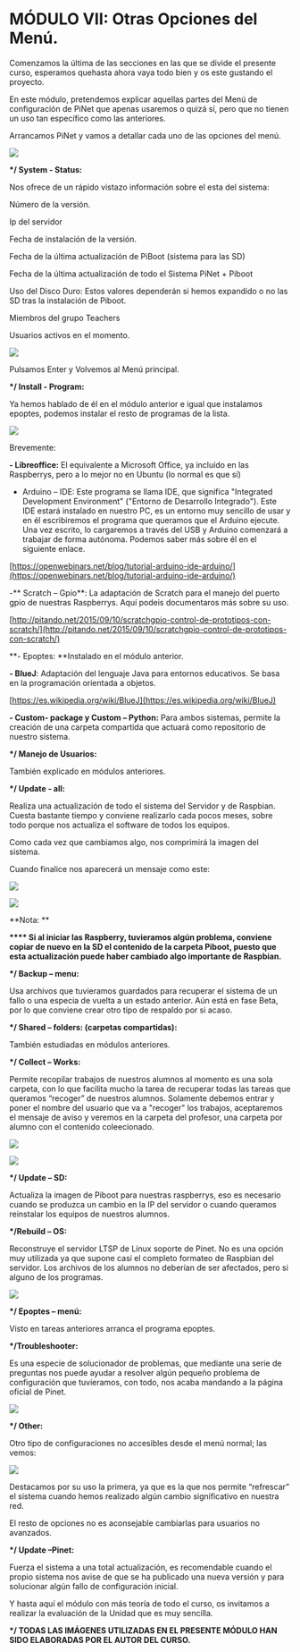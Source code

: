 # MÓDULO VII: Otras Opciones del Menú.

Comenzamos la última de las secciones en las que se divide el presente curso, esperamos quehasta ahora vaya todo bien y os este gustando el proyecto.

En este módulo, pretendemos explicar aquellas partes del Menú de configuración de PiNet que apenas usaremos o quizá sí, pero que no tienen un uso tan específico como las anteriores.

Arrancamos PiNet y vamos a detallar cada uno de las opciones del menú.

![](/assets/sdf.png)

**\*/ System - Status:**

Nos ofrece de un rápido vistazo información sobre el esta del sistema:

Número de la versión.

Ip del servidor

Fecha de instalación de la versión.

Fecha de la última actualización de PiBoot \(sistema para las SD\)

Fecha de la última actualización de todo el Sistema PiNet + Piboot

Uso del Disco Duro: Estos valores dependerán si hemos expandido o no las SD tras la instalación de Piboot.

Miembros del grupo Teachers

Usuarios activos en el momento.

![](/assets/satus.png)

Pulsamos Enter y Volvemos al Menú principal.

**\*/ Install - Program:**

Ya hemos hablado de él en el módulo anterior e igual que instalamos epoptes, podemos instalar el resto de programas de la lista.

![](/assets/list.png)

Brevemente:

**- Libreoffice:** El equivalente a Microsoft Office, ya incluído en las Raspberrys, pero a lo mejor no en Ubuntu \(lo normal es que sí\)

* Arduino – IDE: Este programa se llama IDE, que significa "Integrated Development Environment" \("Entorno de Desarrollo Integrado"\). Este IDE estará instalado en nuestro PC, es un entorno muy sencillo de usar y en él escribiremos el programa que queramos que el Arduino ejecute. Una vez escrito, lo cargaremos a través del USB y Arduino comenzará a trabajar de forma autónoma. Podemos saber más sobre él en el siguiente enlace.

[https://openwebinars.net/blog/tutorial-arduino-ide-arduino/](https://openwebinars.net/blog/tutorial-arduino-ide-arduino/)

-** Scratch – Gpio**: La adaptación de Scratch para el manejo del puerto gpio de nuestras Raspberrys. Aquí podeis documentaros más sobre su uso.

[http://pitando.net/2015/09/10/scratchgpio-control-de-prototipos-con-scratch/](http://pitando.net/2015/09/10/scratchgpio-control-de-prototipos-con-scratch/)

**- Epoptes: **Instalado en el módulo anterior.

**- BlueJ**: Adaptación del lenguaje Java para entornos educativos. Se basa en la programación orientada a objetos.

[https://es.wikipedia.org/wiki/BlueJ](https://es.wikipedia.org/wiki/BlueJ)

**- Custom- package y Custom – Python:** Para ambos sistemas, permite la creación de una carpeta compartida que actuará como repositorio de nuestro sistema.

**\*/ Manejo de Usuarios:**

También explicado en módulos anteriores.

**\*/ Update - all:**

Realiza una actualización de todo el sistema del Servidor y de Raspbian. Cuesta bastante tiempo y conviene realizarlo cada pocos meses, sobre todo porque nos actualiza el software de todos los equipos.

Como cada vez que cambiamos algo, nos comprimirá la imagen del sistema.

Cuando finalice nos aparecerá un mensaje como este:

![](/assets/import4.png)

![](/assets/msj.png)

**Nota: **

**\*\*\*\* Si al iniciar las Raspberry, tuvieramos algún problema, conviene copiar de nuevo en la SD el contenido de la carpeta Piboot, puesto que esta actualización puede haber cambiado algo importante de Raspbian.**

**\*/ Backup – menu:**

Usa archivos que tuvieramos guardados para recuperar el sistema de un fallo o una especia de vuelta a un estado anterior. Aún está en fase Beta, por lo que conviene crear otro tipo de respaldo por si acaso.

**\*/ Shared – folders: \(carpetas compartidas\):**

También estudiadas en módulos anteriores.

**\*/ Collect – Works:**

Permite recopilar trabajos de nuestros alumnos al momento es una sola carpeta, con lo que facilita mucho la tarea de recuperar todas las tareas que queramos “recoger” de nuestros alumnos. Solamente debemos entrar y poner el nombre del usuario que va a "recoger" los trabajos, aceptaremos el mensaje de aviso y veremos en la carpeta del profesor, una carpeta por alumno con el contenido coleecionado.

![](/assets/import5.png)

![](/assets/sdasdz.png)

**\*/ Update – SD:**

Actualiza la imagen de Piboot para nuestras raspberrys, eso es necesario cuando se produzca un cambio en la IP del servidor o cuando queramos reinstalar los equipos de nuestros alumnos.

**\*/Rebuild – OS:**

Reconstruye el servidor LTSP de Linux soporte de Pinet. No es una opción muy utilizada ya que supone casi el completo formateo de Raspbian del servidor. Los archivos de los alumnos no deberían de ser afectados, pero si alguno de los programas.

![](/assets/rebu.png)

**\*/ Epoptes – menú:**

Visto en tareas anteriores arranca el programa epoptes.

**\*/Troubleshooter:**

Es una especie de solucionador de problemas, que mediante una serie de preguntas nos puede ayudar a resolver algún pequeño problema de configuración que tuvieramos, con todo, nos acaba mandando a la página oficial de Pinet.

![](/assets/treou.png)

**\*/ Other:**

Otro tipo de configuraciones no accesibles desde el menú normal; las vemos:

![](/assets/refer.png)

Destacamos por su uso la primera, ya que es la que nos permite “refrescar” el sistema cuando hemos realizado algún cambio significativo en nuestra red.

El resto de opciones no es aconsejable cambiarlas para usuarios no avanzados.

**\*/ Update –Pinet:**

Fuerza el sistema a una total actualización, es recomendable cuando el propio sistema nos avise de que se ha publicado una nueva versión y para solucionar algún fallo de configuración inicial.



Y hasta aquí el módulo con más teoría de todo el curso, os invitamos a realizar la evaluación de la Unidad que es muy sencilla.



**\*/ TODAS LAS IMÁGENES UTILIZADAS EN EL PRESENTE MÓDULO HAN SIDO ELABORADAS POR EL AUTOR DEL CURSO.**

